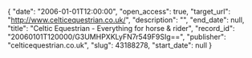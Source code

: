 {
  "date": "2006-01-01T12:00:00", 
  "open_access": true, 
  "target_url": "http://www.celticequestrian.co.uk/", 
  "description": "", 
  "end_date": null, 
  "title": "Celtic Equestrian - Everything for horse & rider", 
  "record_id": "20060101T120000/G3UMHPXKLyFN7r549F9SIg==", 
  "publisher": "celticequestrian.co.uk", 
  "slug": 43188278, 
  "start_date": null
}

